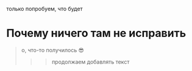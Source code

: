 только попробуем, что будет

# Почему ничего там не исправить



> о, что-то получилось :sunglasses:
>>> продолжаем добавлять текст

